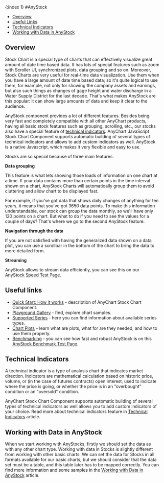 {:index 1}
#AnyStock

* [Overview](#overview)
* [Useful Links](#useful_links)
* [Technical Indicators](#technical_indicators) 
* [Working with Data in AnyStock](#working_with_data_in_anystock)

## Overview

Stock Chart is a special type of charts that can effectively visualize great amount of date time based data. It has lots of special features such as zoom with Scroller UI, synchronized plots, data grouping and so on. Moreover, Stock Charts are very useful for real-time data visualization. Use them when you have a large amount of date time based data; so it's quite logical to use them, for example, not only for showing the company assets and earnings, but also such things as changes of gage height and water discharge in a Water Supply District for the last decade. That's what makes AnyStock are this popular: it can show large amounts of data and keep it clear to the audience.

AnyStock component provides a lot of different features. Besides being very fast and completely compatible with all other AnyChart products, having all basic stock features such as grouping, scrolling, etc., our stocks also have a special feature of [technical indicators](#technical_indicators). AnyChart JavaScript Stock Chart Component supports automatic building of several types of technical indicators and allows to add custom indicators as well. AnyStock is a native Javascript, which makes it very flexible and easy to use.

Stocks are so special because of three main features:

<b>Data grouping</b>

This feature is what lets showing those loads of information on one chart at a time. If your data contains more than certain points in the time interval shown on a chart, AnyStock Charts will automatically group them to avoid cluttering and allow chart to be displayed fast. 

For example, if you've got data that shows daily changes of anything for ten years, it means that you've got 3650 data points. To make this information understandable, our stock can group the data monthly, so we'll have only 120 points on a chart. But what to do if you need to see the values for a couple of days? That's where we go to the second AnyStock feature.

<b>Navigation through the data</b>

If you are not satisfied with having the generalized data shown on a data plot, you can use a scrollbar in the bottom of the chart to bring the data to more detailed form.

<b>Streaming</b> 

AnyStock allows to stream data efficiently, you can see this on our <a href="https://www.anychart.com/products/anystock/benchmark/" target="_blank">AnyStock Speed Test Page</a>.

## Useful links

* [Quick Start: How it works](Quick_Start) - description of AnyChart Stock Chart Component.
* [Playground Gallery](https://www.anychart.com/products/anystock/gallery/) - find, explore chart samples.
* [Supported Series](Series/Supported_Series) - here you can find information about available series types.
* [Chart Plots](Chart_Plots) - learn what are plots, what for are they needed, and how to use them properly.
* [Benchmarking](https://www.anychart.com/products/anystock/benchmark/) - you can see how fast and robust AnyStock is on this [AnyStock Benchmark Test Page](https://www.anychart.com/products/anystock/benchmark/).

## Technical Indicators

A technical indicator is a type of analysis chart that indicates market direction. Indicators are mathematical calculation based on historic price, volume, or (in the case of futures contracts) open interest, used to indicate where the price is going, or whether the price is in an "overbought" condition or an "oversold" condition.

AnyChart Stock Chart Component supports automatic building of several types of technical indicators as well allows you to add custom indicators of your choice. Read more about technical indicators feature in [Technical Indicators](Technical_Indicators/Overview) article.

## Working with Data in AnyStock

When we start working with AnyStocks, firstly we should set the data as with any other chart type. Working with data in Stocks is slightly different from working with other basic charts. We can set the data for Stocks in all formats available for our basic charts, but we should consider that the data set must be a table, and this table later has to be mapped correctly. You can find more information and some samples in the [Working with Data in AnyStock](Data) article.